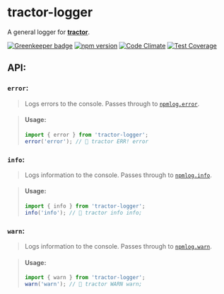 # tractor-logger

A general logger for [**tractor**](https://github.com/TradeMe/tractor).

[![Greenkeeper badge](https://badges.greenkeeper.io/phenomnomnominal/tractor-logger.svg)](https://greenkeeper.io/)
[![npm version](https://img.shields.io/npm/v/tractor-logger.svg)](https://www.npmjs.com/package/tractor-logger)
[![Code Climate](https://codeclimate.com/github/phenomnomnominal/tractor-logger/badges/gpa.svg)](https://codeclimate.com/github/phenomnomnominal/tractor-logger)
[![Test Coverage](https://codeclimate.com/github/phenomnomnominal/tractor-logger/badges/coverage.svg)](https://codeclimate.com/github/phenomnomnominal/tractor-logger/coverage)

## API:

### `error`:

> Logs errors to the console. Passes through to [`npmlog.error`](https://github.com/npm/npmlog#logloglevel-prefix-message-).

> #### Usage:
> ```javascript
> import { error } from 'tractor-logger';
> error('error'); // 🚜 tractor ERR! error
> ```

### `info`:

> Logs information to the console. Passes through to [`npmlog.info`](https://github.com/npm/npmlog#logloglevel-prefix-message-).

> #### Usage:
> ```javascript
> import { info } from 'tractor-logger';
> info('info'); // 🚜 tractor info info;
> ```

### `warn`:

> Logs information to the console. Passes through to [`npmlog.warn`](https://github.com/npm/npmlog#logloglevel-prefix-message-).

> #### Usage:
> ```javascript
> import { warn } from 'tractor-logger';
> warn('warn'); // 🚜 tractor WARN warn;
> ```
